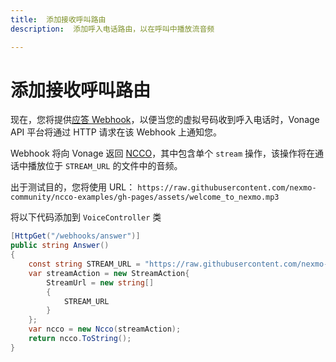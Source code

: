 ```yaml
---
title:  添加接收呼叫路由
description:  添加呼入电话路由，以在呼叫中播放流音频

---
```


添加接收呼叫路由
========

现在，您将提供[应答 Webhook](/voice/voice-api/webhook-reference#answer-webhook)，以便当您的虚拟号码收到呼入电话时，Vonage API 平台将通过 HTTP 请求在该 Webhook 上通知您。

Webhook 将向 Vonage 返回 [NCCO](/voice/voice-api/ncco-reference)，其中包含单个 `stream` 操作，该操作将在通话中播放位于 `STREAM_URL` 的文件中的音频。

出于测试目的，您将使用 URL： `https://raw.githubusercontent.com/nexmo-community/ncco-examples/gh-pages/assets/welcome_to_nexmo.mp3`

将以下代码添加到 `VoiceController` 类

```csharp
[HttpGet("/webhooks/answer")]
public string Answer()
{
    const string STREAM_URL = "https://raw.githubusercontent.com/nexmo-community/ncco-examples/gh-pages/assets/welcome_to_nexmo.mp3";
    var streamAction = new StreamAction{
        StreamUrl = new string[]
        {
            STREAM_URL
        }
    };
    var ncco = new Ncco(streamAction);
    return ncco.ToString();
}
```

